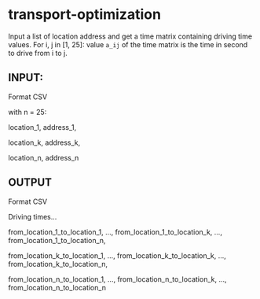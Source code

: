 # transport-optimization

Input a list of location address and get a time matrix containing driving time values.
For i, j in [1, 25]: value `a_ij` of the time matrix is the time in second to drive from i to j.

## INPUT:

Format CSV

with n = 25:

  location_1, address_1,

  location_k, address_k,

  location_n, address_n



## OUTPUT

Format CSV

Driving times...

  from_location_1_to_location_1,  ..., from_location_1_to_location_k, ..., from_location_1_to_location_n,

  from_location_k_to_location_1,  ..., from_location_k_to_location_k, ..., from_location_k_to_location_n,

  from_location_n_to_location_1,  ..., from_location_n_to_location_k, ..., from_location_n_to_location_n

